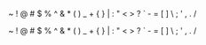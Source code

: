 ~ ! @ # $ % ^ & * ( ) _ + { } | : " < > ? ` - = [ ] \ ; ' , . /

\~ \! \@ \# \$ \% \^ \& \* \( \) \_ \+ \{ \} \| \: \" \< \> \? \` \- \= \[ \] \\ \; \' \, \. \/

